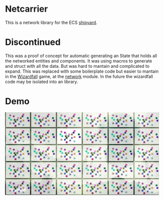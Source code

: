 # Netcarrier

This is a network library for the ECS [shipyard](https://github.com/leudz/shipyard).

# Discontinued

This was a proof of concept for automatic generating an State that holds all the networked entities and components.
It was using macros to generate and struct with all the data. But was hard to mantain and complicated to expand.
This was replaced with some boilerplate code but easier to mantain in the [Wizardfall](https://github.com/lucaspoffo/wizardfall) game, at the [network](https://github.com/lucaspoffo/wizardfall/blob/master/shared/src/network.rs) module. In the future the wizardfall code may be isolated into an library. 

# Demo
![Demo rectangles](./demo.gif)
